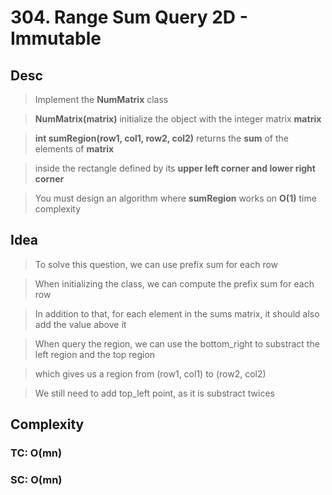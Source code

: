 # 304. Range Sum Query 2D - Immutable

## Desc

> Implement the **NumMatrix** class

> **NumMatrix(matrix)** initialize the object with the integer matrix **matrix**

> **int sumRegion(row1, col1, row2, col2)** returns the **sum** of the elements of **matrix**

> inside the rectangle defined by its **upper left corner and lower right corner**

> You must design an algorithm where **sumRegion** works on **O(1)** time complexity

## Idea

> To solve this question, we can use prefix sum for each row

> When initializing the class, we can compute the prefix sum for each row

> In addition to that, for each element in the sums matrix, it should also add the value above it

> When query the region, we can use the bottom_right to substract the left region and the top region

> which gives us a region from (row1, col1) to (row2, col2)

> We still need to add top_left point, as it is substract twices

## Complexity

### TC: O(mn)

### SC: O(mn)